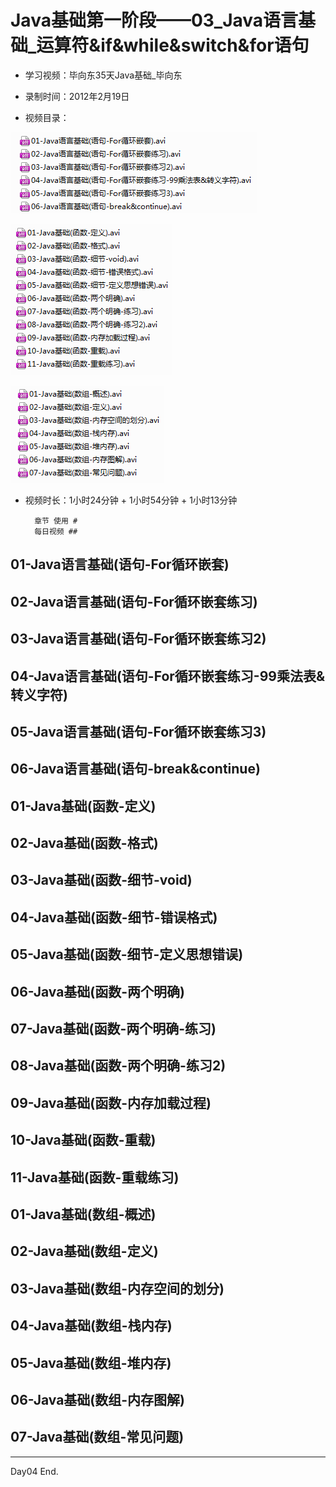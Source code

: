 # Java基础第一阶段——03_Java语言基础_运算符&if&while&switch&for语句

* 学习视频：毕向东35天Java基础_毕向东
* 录制时间：2012年2月19日


* 视频目录：

![](https://github.com/IvyZh/Java_Learning/blob/master/00_Java%E5%9F%BA%E7%A1%80%E4%B8%80/imgs/QQ%E6%88%AA%E5%9B%BE20161123114932.png)

![](https://github.com/IvyZh/Java_Learning/blob/master/00_Java%E5%9F%BA%E7%A1%80%E4%B8%80/imgs/QQ%E6%88%AA%E5%9B%BE20161123114948.png)

![](https://github.com/IvyZh/Java_Learning/blob/master/00_Java%E5%9F%BA%E7%A1%80%E4%B8%80/imgs/QQ%E6%88%AA%E5%9B%BE20161123114958.png)
  
* 视频时长：1小时24分钟 + 1小时54分钟 + 1小时13分钟 


		章节 使用 # 
		每日视频 ## 


## 01-Java语言基础(语句-For循环嵌套)
## 02-Java语言基础(语句-For循环嵌套练习)
## 03-Java语言基础(语句-For循环嵌套练习2)
## 04-Java语言基础(语句-For循环嵌套练习-99乘法表&转义字符)
## 05-Java语言基础(语句-For循环嵌套练习3)
## 06-Java语言基础(语句-break&continue)
## 01-Java基础(函数-定义)
## 02-Java基础(函数-格式)
## 03-Java基础(函数-细节-void)
## 04-Java基础(函数-细节-错误格式)
## 05-Java基础(函数-细节-定义思想错误)
## 06-Java基础(函数-两个明确)
## 07-Java基础(函数-两个明确-练习)
## 08-Java基础(函数-两个明确-练习2)
## 09-Java基础(函数-内存加载过程)
## 10-Java基础(函数-重载)
## 11-Java基础(函数-重载练习)
## 01-Java基础(数组-概述)
## 02-Java基础(数组-定义)
## 03-Java基础(数组-内存空间的划分)
## 04-Java基础(数组-栈内存)
## 05-Java基础(数组-堆内存)
## 06-Java基础(数组-内存图解)
## 07-Java基础(数组-常见问题)


---

Day04 End.

